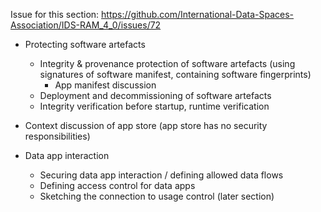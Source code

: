 Issue for this section: https://github.com/International-Data-Spaces-Association/IDS-RAM_4_0/issues/72

* Protecting software artefacts 
    * Integrity & provenance protection of software artefacts (using signatures of software manifest, containing software fingerprints)
        * App manifest discussion
    * Deployment and decommissioning of software artefacts
    * Integrity verification before startup, runtime verification

* Context discussion of app store (app store has no security responsibilities) 

* Data app interaction
    * Securing data app interaction / defining allowed data flows
    * Defining access control for data apps 
    * Sketching the connection to usage control (later section) 

